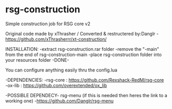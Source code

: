 # rsg-construction
Simple construction job for RSG core v2

Original code made by xThrasher / Converted & restructered by:Danglr
  -https://github.com/xThrasherrr/xt-construction/

INSTALLATION:
-extract rsg-construction.rar folder
-remove the "-main" from the end of rsg-construction-main
-place rsg-construction folder into your resources folder
-DONE-

You can configure anything easily thru the config.lua

-DEPENDENCIES:
  -rsg-core : https://github.com/Rexshack-RedM/rsg-core
  -ox-lib : https://github.com/overextended/ox_lib

  -POSSIBLE DEPENDECY-
  rsg-menu (if this is needed then heres the link to a working one)
  -https://github.com/Danglr/rsg-menu
  
